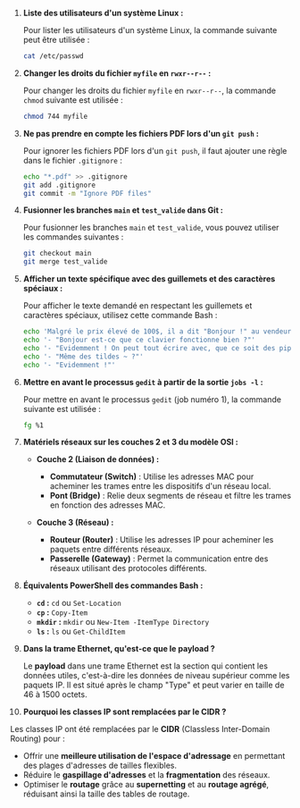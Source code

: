
1. **Liste des utilisateurs d'un système Linux :**

   Pour lister les utilisateurs d'un système Linux, la commande suivante peut être utilisée :
   ```bash
   cat /etc/passwd
   ```

2. **Changer les droits du fichier `myfile` en `rwxr--r--` :**

   Pour changer les droits du fichier `myfile` en `rwxr--r--`, la commande `chmod` suivante est utilisée :
   ```bash
   chmod 744 myfile
   ```

3. **Ne pas prendre en compte les fichiers PDF lors d'un `git push` :**

   Pour ignorer les fichiers PDF lors d'un `git push`, il faut ajouter une règle dans le fichier `.gitignore` :
   ```bash
   echo "*.pdf" >> .gitignore
   git add .gitignore
   git commit -m "Ignore PDF files"
   ```

4. **Fusionner les branches `main` et `test_valide` dans Git :**

   Pour fusionner les branches `main` et `test_valide`, vous pouvez utiliser les commandes suivantes :
   ```bash
   git checkout main
   git merge test_valide
   ```

5. **Afficher un texte spécifique avec des guillemets et des caractères spéciaux :**

   Pour afficher le texte demandé en respectant les guillemets et caractères spéciaux, utilisez cette commande Bash :
   ```bash
   echo 'Malgré le prix élevé de 100$, il a dit "Bonjour !" au vendeur :'
   echo '- "Bonjour est-ce que ce clavier fonctionne bien ?"'
   echo '- "Evidemment ! On peut tout écrire avec, que ce soit des pipe | ou bien des backslash \ !"'
   echo '- "Même des tildes ~ ?"'
   echo '- "Evidemment !"'
   ```

6. **Mettre en avant le processus `gedit` à partir de la sortie `jobs -l` :**

   Pour mettre en avant le processus `gedit` (job numéro 1), la commande suivante est utilisée :
   ```bash
   fg %1
   ```

7. **Matériels réseaux sur les couches 2 et 3 du modèle OSI :**

   - **Couche 2 (Liaison de données) :**
     - **Commutateur (Switch)** : Utilise les adresses MAC pour acheminer les trames entre les dispositifs d'un réseau local.
     - **Pont (Bridge)** : Relie deux segments de réseau et filtre les trames en fonction des adresses MAC.

   - **Couche 3 (Réseau) :**
     - **Routeur (Router)** : Utilise les adresses IP pour acheminer les paquets entre différents réseaux.
     - **Passerelle (Gateway)** : Permet la communication entre des réseaux utilisant des protocoles différents.

8. **Équivalents PowerShell des commandes Bash :**

   - **`cd` :** `cd` ou `Set-Location`
   - **`cp` :** `Copy-Item`
   - **`mkdir` :** `mkdir` ou `New-Item -ItemType Directory`
   - **`ls` :** `ls` ou `Get-ChildItem`

9. **Dans la trame Ethernet, qu'est-ce que le payload ?**

   Le **payload** dans une trame Ethernet est la section qui contient les données utiles, c'est-à-dire les données de niveau supérieur comme les paquets IP. Il est situé après le champ "Type" et peut varier en taille de 46 à 1500 octets.

10. **Pourquoi les classes IP sont remplacées par le CIDR ?**

   Les classes IP ont été remplacées par le **CIDR** (Classless Inter-Domain Routing) pour :
   - Offrir une **meilleure utilisation de l'espace d'adressage** en permettant des plages d'adresses de tailles flexibles.
   - Réduire le **gaspillage d'adresses** et la **fragmentation** des réseaux.
   - Optimiser le **routage** grâce au **supernetting** et au **routage agrégé**, réduisant ainsi la taille des tables de routage.

